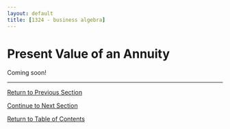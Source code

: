 ```yaml
---
layout: default
title: [1324 - business algebra]
---
```


Present Value of an Annuity
===

Coming soon!

---

[Return to Previous Section](3-3-future-value.html)

[Continue to Next Section](tbd)

[Return to Table of Contents](00-index.html)